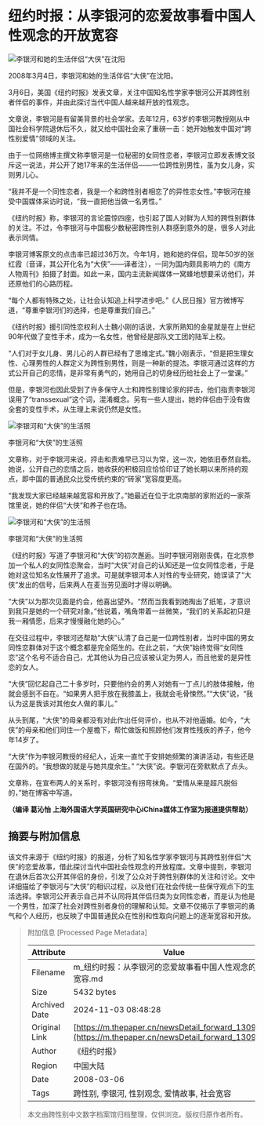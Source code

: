 # 纽约时报：从李银河的恋爱故事看中国人性观念的开放宽容

![李银河和她的生活伴侣“大侠”在沈阳](http://image.thepaper.cn/www/image/4/284/642.jpg)

2008年3月4日，李银河和她的生活伴侣“大侠”在沈阳。

3月6日，美国《纽约时报》发表文章，关注中国知名性学家李银河公开其跨性别者伴侣的事件，并由此探讨当代中国人越来越开放的性观念。

文章说，李银河是有留美背景的社会学家。去年12月，63岁的李银河教授刚从中国社会科学院退休后不久，就又给中国社会来了重磅一击：她开始触发中国对“跨性别爱情”领域的关注。

由于一位网络博主撰文称李银河是一位秘密的女同性恋者，李银河立即发表博文驳斥这一说法，并公开了她17年来的生活伴侣——一位跨性别男性，虽为女儿身，实则男儿心。

“我并不是一个同性恋者，我是一个和跨性别者相恋了的异性恋女性。”李银河在接受中国媒体采访时说，“我一直把他当做一名男性。”

《纽约时报》称，李银河的言论震惊四座，也引起了国人对鲜为人知的跨性别群体的关注。不过，令李银河与中国极少数秘密跨性别人群感到意外的是，很多人对此表示同情。

李银河博客原文的点击率已超过36万次。今年1月，她和她的伴侣，现年50岁的张红霞（音译，其公开化名为“大侠”——译者注），一同为国内颇具影响力的《南方人物周刊》拍摄了封面。如此一来，国内主流新闻媒体一窝蜂地想要采访他们，并还原他们的心路历程。

“每个人都有特殊之处，让社会认知追上科学进步吧。”《人民日报》官方微博写道，“尊重李银河们的选择，也是尊重我们自己。”

《纽约时报》援引同性恋权利人士魏小刚的话说，大家所熟知的金星就是在上世纪90年代做了变性手术，成为一名女性，他曾经是部队文工团的陆军上校。

“人们对于女儿身、男儿心的人群已经有了思维定式。”魏小刚表示，“但是把生理女性、心理男性的人群定义为跨性别男性，则是一种新的提法。李银河通过这样的方式公开自己的恋情，是非常有勇气的，她用自己的切身经历给社会上了一堂课。”

但是，李银河也因此受到了许多保守人士和跨性别理论家的抨击，他们指责李银河误用了“transsexual”这个词，混淆概念。另有一些人提出，她的伴侣由于没有做全套的变性手术，从生理上来说仍然是女性。

![李银河和“大侠”的生活照](http://image.thepaper.cn/www/image/4/284/555.jpg)

李银河和“大侠”的生活照

文章称，对于李银河来说，抨击和责难早已习以为常，这一次，她依旧泰然自若。她说，公开自己的恋情之后，她收获的积极回应恰恰印证了她长期以来所持的观点，即中国的普通民众比受传统约束的“砖家”宽容度更高。

“我发现大家已经越来越宽容和开放了。”她最近在位于北京南部的家附近的一家茶馆里说，她的伴侣“大侠”和养子也在场。

![李银河和“大侠”的生活照](http://image.thepaper.cn/www/image/4/284/556.jpg)

李银河和“大侠”的生活照

《纽约时报》写道了李银河和“大侠”的初次邂逅。当时李银河刚刚丧偶，在北京参加一个私人的女同性恋聚会，当时“大侠”对自己的认知还是一位女同性恋者，于是她对这位知名女性展开了追求。可是就李银河本人对性的专业研究，她误读了“大侠”发出的信号，后来两人在麦当劳见面时才得以明确。

“大侠”以为那次见面是约会，他喜出望外。“然而当我看到她掏出了纸笔，才意识到我只是她的一个研究对象。”他说着，嘴角带着一丝微笑，“我们的关系起初只是我一厢情愿，后来才慢慢融化她的心。”

在交往过程中，李银河还帮助“大侠”认清了自己是一位跨性别者，当时中国的男女同性恋群体对于这个概念都是完全陌生的。在此之前，“大侠”始终觉得“女同性恋”这个名号不适合自己，尤其他认为自己应该被认定为男人，而且他爱的是异性恋的女人。

“大侠”回忆起自己二十多岁时，只要他约会的男人对她有一丁点儿的肢体接触，他就会感到不自在。“如果男人把手放在我膝盖上，我就会毛骨悚然。”“大侠”说，“我认为这是我该对其他女人做的事儿。”

从头到尾，“大侠”的母亲都没有对此作出任何评价，也从不对他逼婚。如今，“大侠”的母亲和他们同住一个屋檐下，帮忙做饭和照顾他们发育性残疾的养子，他今年14岁了。

“大侠”作为李银河教授的经纪人，近来一直忙于安排她频繁的演讲活动，有些还是在国外的。“我想做的就是与她共度余生。” “大侠”说。李银河在旁默默点了点头。

文章称，在宣布两人的关系时，李银河没有拐弯抹角。“爱情从来是超凡脱俗的，”她在博客中写道。

**（编译 葛沁怡 上海外国语大学英国研究中心iChina媒体工作室为报道提供帮助）**

## 摘要与附加信息

<!-- tcd_abstract -->
该文件来源于《纽约时报》的报道，分析了知名性学家李银河与其跨性别伴侣“大侠”的恋爱故事，借此探讨当代中国社会性观念的开放程度。文章中提到，李银河在退休后首次公开其伴侣的身份，引发了公众对于跨性别群体的关注和讨论。文中详细描绘了李银河与“大侠”的相识过程，以及他们在社会传统一些保守观点下的生活选择。李银河公开表示自己并不认同将其伴侣归类为女同性恋者，而是认为他是一个男性，加深了社会对跨性别者身份的理解和认知。文章不仅揭示了李银河的勇气和个人经历，也反映了中国普通民众在性别和性取向问题上的逐渐宽容和开放。
<!-- tcd_abstract_end -->

> 附加信息 [Processed Page Metadata]
>
> | Attribute       | Value                                  |
> |-----------------|----------------------------------------|
> | Filename        | m_纽约时报：从李银河的恋爱故事看中国人性观念的开放宽容.md                             |
> | Size            | 5432 bytes                           |
> | Archived Date   | 2024-11-03 08:48:28                             |
> | Original Link   | [https://m.thepaper.cn/newsDetail_forward_1309571](https://m.thepaper.cn/newsDetail_forward_1309571)                       |
> | Author          | 《纽约时报》                               |
> | Region          | 中国大陆                               |
> | Date            | 2008-03-06                                 |
> | Tags            | 跨性别, 李银河, 性别观念, 爱情故事, 社会宽容                                 |
>
> 本文由跨性别中文数字档案馆归档整理，仅供浏览。版权归原作者所有。
>
